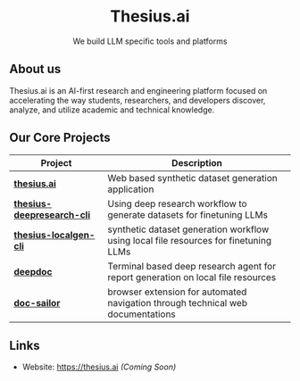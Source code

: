 <!-- <p align="center">
  <img src="./assets/logo.png" alt="Thesius.ai" width="200"/>
</p> -->

<h1 align="center">Thesius.ai</h1>
<p align="center">
  We build LLM specific tools and platforms
</p>


## About us

Thesius.ai is an AI-first research and engineering platform focused on accelerating the way students, researchers, and developers discover, analyze, and utilize academic and technical knowledge.


## Our Core Projects

| Project | Description |
|---------|-------------|
| [**thesius.ai**](https://github.com/Thesius-ai/Thesius.ai) | Web based synthetic dataset generation application |
| [**thesius-deepresearch-cli**](https://github.com/Thesius-ai/thesius-deepresearch-cli) | Using deep research workflow to generate datasets for finetuning LLMs |
| [**thesius-localgen-cli**](https://github.com/Thesius-ai/thesius-localgen-cli) | synthetic dataset generation workflow using local file resources for finetuning LLMs |
| [**deepdoc**](https://github.com/Thesius-ai/deepdoc) | Terminal based deep research agent for report generation on local file resources |
| [**doc-sailor**](https://github.com/Thesius-ai/doc-sailor) | browser extension for automated navigation through technical web documentations |

## Links

- Website: https://thesius.ai *(Coming Soon)*
